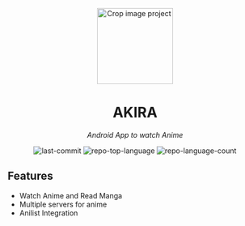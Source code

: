 <p align="center">
  <img width="150" height="150" alt="Crop image project" src="https://github.com/user-attachments/assets/33f4b494-b570-4f6b-81e3-96a1381a23fe" />
</p>
<p align="center">
    <h1 align="center">AKIRA</h1>
</p>
<p align="center">
    <em>Android App to watch Anime</em>
</p>
<p align="center">
	<img src="https://img.shields.io/github/last-commit/TorqueReborn/Akira?style=flat&logo=git&logoColor=white&color=0080ff" alt="last-commit">
	<img src="https://img.shields.io/github/languages/top/TorqueReborn/Akira?style=flat&color=0080ff" alt="repo-top-language">
	<img src="https://img.shields.io/github/languages/count/TorqueReborn/Akira?style=flat&color=0080ff" alt="repo-language-count">
<p>

##  Features

- Watch Anime and Read Manga
- Multiple servers for anime
- Anilist Integration
